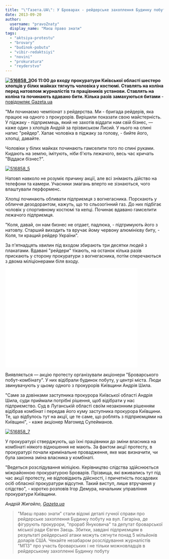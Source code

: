 ```yaml
---
title: "\"Газета.UA\": У Броварах - рейдерське захоплення Будинку побуту. Вже пікетують обласну прокуратуру - ВІДЕО"
date: 2013-09-20
author: 
  username: "pravoZnaty"
  display_name: "Маєш право знати"
tags: 
  - "aktsiya-protestu"
  - "brovary"
  - "budinok-pobutu"
  - "vibir-redaktsiyi"
  - "novini"
  - "prokuratura"
  - "reyderstvo"
---
```


**[![516858_3](https://mpz.brovary.org/wp-content/uploads/2013/09/516858_3.jpg)](https://mpz.brovary.org/wp-content/uploads/2013/09/516858_3.jpg)Об 11:00 до входу прокуратури Київської області шестеро хлопців у білих майках тягнуть чоловіка у костюмі. Ставлять на коліна перед натовпом журналістів та працівників установи. Ставлять на коліна та починають вдавано бити. Кілька разів замахуються битами** \- [повідомляє Gazeta.ua](http://gazeta.ua/articles/np-photo/_kraschomu-rejderu-pid-prokuraturoyu-vruchili-chervonu-bejsbolnu-bitu/516858)

"Ми починаємо чемпіонат з рейдерства. Ми - бригада рейдерів, яка працює на одного з прокурорів. Вирішили показати свою майстерність. У піджаку - підприємець, який не захотів віддати нам свій бізнес, — каже один з хлопців Андрій за прізвиськом Лисий. У нього на спині напис "рейдер". Хапає чоловіка в піджаку за голову, - бийте його, хлопці, давайте.

Чоловіки у білих майках починають гамселити того по спині руками. Кидають на землю, імітують, ніби б'ють лежачого, весь час кричать "Віддаси бізнес?".

[![516858_5](https://mpz.brovary.org/wp-content/uploads/2013/09/516858_5.jpg)](https://mpz.brovary.org/wp-content/uploads/2013/09/516858_5.jpg)

Натовп навколо не розуміє причину акції, але всі знімають дійство на телефони та камери. Учасники змагань вперто не зізнаються, чого влаштували перформенс.

Хлопці починають обливати підприємця з вогнегасника. Порскають у обличчя дезодорантом, кажуть, що то сльозогінний газ. До них підбігає чоловік у спортивному костюмі та кепці. Починає вдавано гамселити лежачого підприємця.

"Коля, давай, он нам бизнес не отдает, падлюка, - підтримують його з натовпу. Старший виходить та вручає йому червону алюмінієву биту, - Коля, ти кращий рейдер України".

За п'ятнадцять хвилин під входом збирають три десятки людей з плакатами. Вдавані "рейдери" тікають, на останок кілька разів прискають у сторону прокуратури з вогнегасника, потім сперечаються з двома міліціонерами біля входу.

<iframe src="//www.youtube.com/embed/11KjPkiueJc" height="315" width="420" allowfullscreen frameborder="0"></iframe>

Виявляється — акцію протесту організували акціонери "Броварського побут-комбінату". У них відібрали будинок побуту, у центрі міста. Люди звинувачують у цьому одного з прокурорів Київщини Андрія Шила.

"Саме за дзвінками заступника прокурора Київської області Андрія Шила, суди приймали потрібні рішення, щоб відібрати у нас підприємство. Суд в Луганській області своїм незаконним рішенням відібрав комбінат і передав його куму заступника прокурора Київщини. Те, що відбулось тут на акції, це те саме, що роблять з підприємцями на Київщині", - каже акціонер Магомед Сулейманов.

[![516858_7](https://mpz.brovary.org/wp-content/uploads/2013/09/516858_7.jpg)](https://mpz.brovary.org/wp-content/uploads/2013/09/516858_7.jpg)

У прокуратурі стверджують, що їхні працівники до зміни власника на комбінаті ніякого відношення не мають. За фактом акції протесту, в прокуратурі почали кримінальне провадження, яке має визначити, чи була законна зміна власника у комбінаті.

"Ведеться розслідування міліцією. Керівництво слідства здійснюється міжрайонною прокуратурою Броварів. Прізвища, які вживались тут під час акції протесту, не відповідають дійсності, і причетність посадових осіб обласної прокуратури відсутня. Такий виступ, лише втручання у слідство", - коротко розповів Ігор Демура, начальник управління прокуратури Київщини.

_Андрій Жигайло, [Gazeta.ua](http://gazeta.ua/articles/np-photo/_kraschomu-rejderu-pid-prokuraturoyu-vruchili-chervonu-bejsbolnu-bitu/516858)_

> "Маєш право знати" стали відомі деталі гучної справи про рейдерське захоплення Будинку побуту на вул. Гагаріна, де фігурують прокурори, "прораб Януковича" та депутат броварської міської ради Євген Заєць. Збитки, завдані підприємцям в результаті рейдерської атаки можуть сягнути понад 5 мільйонів доларів США. Чекайте незабаром розслідування журналістів "МПЗ" про участь броварських і не тільки можновладців в рейдерському захопленні Будинку побуту
